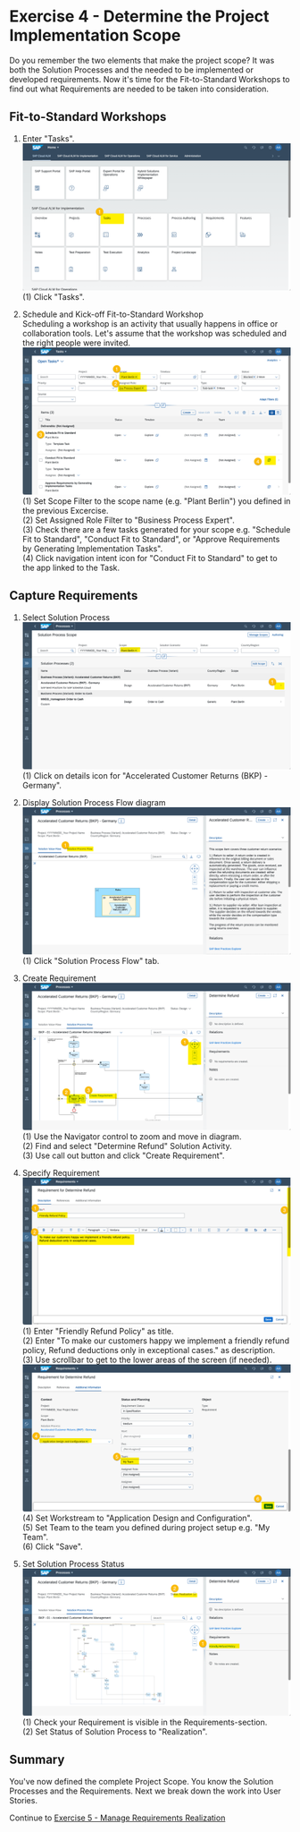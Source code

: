 # Exercise 4 - Determine the Project Implementation Scope

Do you remember the two elements that make the project scope? It was both the Solution Processes and the needed to be implemented or developed requirements. Now it's time for the Fit-to-Standard Workshops to find out what Requirements are needed to be taken into consideration.

## Fit-to-Standard Workshops

1. Enter "Tasks".
<br> ![](2021-11-11-20-33-31.png)
<br> (1) Click "Tasks".

1. Schedule and Kick-off Fit-to-Standard Workshop
<br> Scheduling a workshop is an activity that usually happens  in office or collaboration tools. Let's assume that the workshop was scheduled and the right people were invited.
<br> ![](2021-11-11-20-37-20.png)
<br> (1) Set Scope Filter to the scope name (e.g. "Plant Berlin") you defined in the previous Excercise.
<br> (2) Set Assigned Role Filter to "Business Process Expert".
<br> (3) Check there are a few tasks generated for your scope e.g. "Schedule Fit to Standard", "Conduct Fit to Standard", or "Approve Requirements by Generating Implementation Tasks".
<br> (4) Click navigation intent icon for "Conduct Fit to Standard" to get to the app linked to the Task.

## Capture Requirements

1.	Select Solution Process
<br> ![](2021-11-11-20-40-42.png)
<br> (1) Click on details icon for "Accelerated Customer Returns (BKP) - Germany".

2. Display Solution Process Flow diagram
<br> ![](2021-11-11-20-42-50.png)
<br> (1) Click "Solution Process Flow" tab.

3. Create Requirement
<br> ![](2021-11-11-20-45-24.png)
<br> (1) Use the Navigator control to zoom and move in diagram.
<br> (2) Find and select "Determine Refund" Solution Activity.
<br> (3) Use call out button and click "Create Requirement".

4. Specify Requirement
<br> ![](2021-11-11-20-54-43.png)
<br> (1) Enter "Friendly Refund Policy" as title.
<br> (2) Enter "To make our customers happy we implement a friendly refund policy, Refund deductions only in exceptional cases." as description.
<br> (3) Use scrollbar to get to the lower areas of the screen (if needed).
<br> ![](2021-11-11-20-56-10.png)
<br> (4) Set Workstream to "Application Design and Configuration".
<br> (5) Set Team to the team you defined during project setup e.g. "My Team".
<br> (6) Click "Save".

5. Set Solution Process Status
<br> ![](2021-11-11-20-58-53.png)
<br> (1) Check your Requirement is visible in the Requirements-section.
<br> (2) Set Status of Solution Process to "Realization".

## Summary

You've now defined the complete Project Scope. You know the Solution Processes and the Requirements. Next we break down the work into User Stories.

Continue to [Exercise 5 - Manage Requirements Realization](../ex5/README.md)
